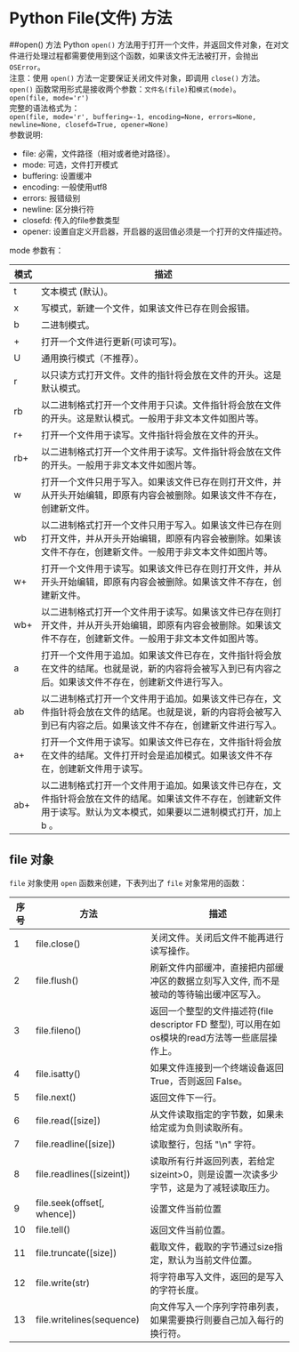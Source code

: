 # Python File(文件) 方法
##open() 方法
Python `open()` 方法用于打开一个文件，并返回文件对象，在对文件进行处理过程都需要使用到这个函数，如果该文件无法被打开，会抛出 `OSError`。  
注意：使用 `open()` 方法一定要保证关闭文件对象，即调用 `close()` 方法。    
`open()` 函数常用形式是接收两个参数：`文件名(file)`和`模式(mode)`。  
`open(file, mode='r')`  
完整的语法格式为：  
`open(file, mode='r', buffering=-1, encoding=None, errors=None, newline=None, closefd=True, opener=None)`  
参数说明:  
* file: 必需，文件路径（相对或者绝对路径）。
* mode: 可选，文件打开模式
* buffering: 设置缓冲
* encoding: 一般使用utf8
* errors: 报错级别
* newline: 区分换行符
* closefd: 传入的file参数类型
* opener: 设置自定义开启器，开启器的返回值必须是一个打开的文件描述符。  

mode 参数有：

|模式|描述|
|----|----|
|t|文本模式 (默认)。|
|x|写模式，新建一个文件，如果该文件已存在则会报错。|
|b|二进制模式。|
|+|打开一个文件进行更新(可读可写)。|
|U|通用换行模式（不推荐）。|
|r|以只读方式打开文件。文件的指针将会放在文件的开头。这是默认模式。|
|rb|以二进制格式打开一个文件用于只读。文件指针将会放在文件的开头。这是默认模式。一般用于非文本文件如图片等。|
|r+|打开一个文件用于读写。文件指针将会放在文件的开头。|
|rb+|以二进制格式打开一个文件用于读写。文件指针将会放在文件的开头。一般用于非文本文件如图片等。|
|w|打开一个文件只用于写入。如果该文件已存在则打开文件，并从开头开始编辑，即原有内容会被删除。如果该文件不存在，创建新文件。|
|wb|以二进制格式打开一个文件只用于写入。如果该文件已存在则打开文件，并从开头开始编辑，即原有内容会被删除。如果该文件不存在，创建新文件。一般用于非文本文件如图片等。|
|w+|打开一个文件用于读写。如果该文件已存在则打开文件，并从开头开始编辑，即原有内容会被删除。如果该文件不存在，创建新文件。|
|wb+|以二进制格式打开一个文件用于读写。如果该文件已存在则打开文件，并从开头开始编辑，即原有内容会被删除。如果该文件不存在，创建新文件。一般用于非文本文件如图片等。|
|a|打开一个文件用于追加。如果该文件已存在，文件指针将会放在文件的结尾。也就是说，新的内容将会被写入到已有内容之后。如果该文件不存在，创建新文件进行写入。|
|ab|以二进制格式打开一个文件用于追加。如果该文件已存在，文件指针将会放在文件的结尾。也就是说，新的内容将会被写入到已有内容之后。如果该文件不存在，创建新文件进行写入。|
|a+|打开一个文件用于读写。如果该文件已存在，文件指针将会放在文件的结尾。文件打开时会是追加模式。如果该文件不存在，创建新文件用于读写。|
|ab+|以二进制格式打开一个文件用于追加。如果该文件已存在，文件指针将会放在文件的结尾。如果该文件不存在，创建新文件用于读写。默认为文本模式，如果要以二进制模式打开，加上 b 。

## file 对象
`file` 对象使用 `open` 函数来创建，下表列出了 `file` 对象常用的函数：

|序号|方法|描述|
|----|----|----|
|1|file.close()|关闭文件。关闭后文件不能再进行读写操作。
|2|file.flush()|刷新文件内部缓冲，直接把内部缓冲区的数据立刻写入文件, 而不是被动的等待输出缓冲区写入。
|3|file.fileno()|返回一个整型的文件描述符(file descriptor FD 整型), 可以用在如os模块的read方法等一些底层操作上。
|4|file.isatty()|如果文件连接到一个终端设备返回 True，否则返回 False。
|5|file.next()|返回文件下一行。|
|6|file.read([size])|从文件读取指定的字节数，如果未给定或为负则读取所有。
|7|file.readline([size])|读取整行，包括 "\n" 字符。
|8|file.readlines([sizeint])|读取所有行并返回列表，若给定sizeint>0，则是设置一次读多少字节，这是为了减轻读取压力。
|9|file.seek(offset[, whence])|设置文件当前位置|
|10|file.tell()|返回文件当前位置。|
|11|file.truncate([size])|截取文件，截取的字节通过size指定，默认为当前文件位置。
|12|file.write(str)|将字符串写入文件，返回的是写入的字符长度。
|13|file.writelines(sequence)|向文件写入一个序列字符串列表，如果需要换行则要自己加入每行的换行符。